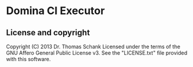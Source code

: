 Domina CI Executor
==================

License and copyright
---------------------

Copyright (C) 2013 Dr. Thomas Schank 
Licensed under the terms of the GNU Affero General Public License v3.
See the "LICENSE.txt" file provided with this software.

